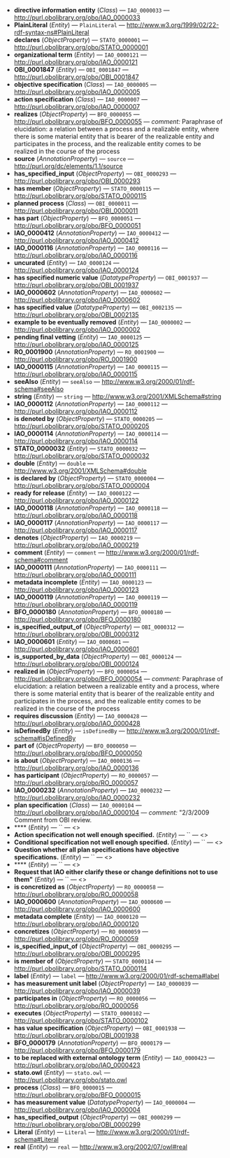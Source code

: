 - **directive information entity** (*Class*) — `IAO_0000033` — <http://purl.obolibrary.org/obo/IAO_0000033>
  <span class='search-tokens' style='display:none'>IAO 0000033 IAO_0000033 directive information entity http://purl.obolibrary.org/obo/IAO 0000033 http://purl.obolibrary.org/obo/IAO_0000033 http://purl.obolibrary.org/obo/iao 0000033 http://purl.obolibrary.org/obo/iao_0000033 iao 0000033 iao_0000033</span>
- **PlainLiteral** (*Entity*) — `PlainLiteral` — <http://www.w3.org/1999/02/22-rdf-syntax-ns#PlainLiteral>
  <span class='search-tokens' style='display:none'>Plain Literal PlainLiteral http://www.w3.org/1999/02/22 rdf syntax ns# Plain Literal http://www.w3.org/1999/02/22 rdf syntax ns# plain literal http://www.w3.org/1999/02/22 rdf syntax ns#PlainLiteral http://www.w3.org/1999/02/22-rdf-syntax-ns#PlainLiteral http://www.w3.org/1999/02/22-rdf-syntax-ns#plainliteral plain literal plainliteral</span>
- **declares** (*ObjectProperty*) — `STATO_0000001` — <http://purl.obolibrary.org/obo/STATO_0000001>
  <span class='search-tokens' style='display:none'>STATO 0000001 STATO_0000001 declares http://purl.obolibrary.org/obo/STATO 0000001 http://purl.obolibrary.org/obo/STATO_0000001 http://purl.obolibrary.org/obo/stato 0000001 http://purl.obolibrary.org/obo/stato_0000001 stato 0000001 stato_0000001</span>
- **organizational term** (*Entity*) — `IAO_0000121` — <http://purl.obolibrary.org/obo/IAO_0000121>
  <span class='search-tokens' style='display:none'>IAO 0000121 IAO_0000121 http://purl.obolibrary.org/obo/IAO 0000121 http://purl.obolibrary.org/obo/IAO_0000121 http://purl.obolibrary.org/obo/iao 0000121 http://purl.obolibrary.org/obo/iao_0000121 iao 0000121 iao_0000121 organizational term</span>
- **OBI_0001847** (*Entity*) — `OBI_0001847` — <http://purl.obolibrary.org/obo/OBI_0001847>
  <span class='search-tokens' style='display:none'>OBI 0001847 OBI_0001847 http://purl.obolibrary.org/obo/OBI 0001847 http://purl.obolibrary.org/obo/OBI_0001847 http://purl.obolibrary.org/obo/obi 0001847 http://purl.obolibrary.org/obo/obi_0001847 obi 0001847 obi_0001847</span>
- **objective specification** (*Class*) — `IAO_0000005` — <http://purl.obolibrary.org/obo/IAO_0000005>
  <span class='search-tokens' style='display:none'>IAO 0000005 IAO_0000005 http://purl.obolibrary.org/obo/IAO 0000005 http://purl.obolibrary.org/obo/IAO_0000005 http://purl.obolibrary.org/obo/iao 0000005 http://purl.obolibrary.org/obo/iao_0000005 iao 0000005 iao_0000005 objective specification</span>
- **action specification** (*Class*) — `IAO_0000007` — <http://purl.obolibrary.org/obo/IAO_0000007>
  <span class='search-tokens' style='display:none'>IAO 0000007 IAO_0000007 action specification http://purl.obolibrary.org/obo/IAO 0000007 http://purl.obolibrary.org/obo/IAO_0000007 http://purl.obolibrary.org/obo/iao 0000007 http://purl.obolibrary.org/obo/iao_0000007 iao 0000007 iao_0000007</span>
- **realizes** (*ObjectProperty*) — `BFO_0000055` — <http://purl.obolibrary.org/obo/BFO_0000055> — _comment:_ Paraphrase of elucidation: a relation between a process and a realizable entity, where there is some material entity that is bearer of the realizable entity and participates in the process, and the realizable entity comes to be realized in the course of the process
  <span class='search-tokens' style='display:none'>BFO 0000055 BFO_0000055 bfo 0000055 bfo_0000055 http://purl.obolibrary.org/obo/BFO 0000055 http://purl.obolibrary.org/obo/BFO_0000055 http://purl.obolibrary.org/obo/bfo 0000055 http://purl.obolibrary.org/obo/bfo_0000055 realizes</span>
- **source** (*AnnotationProperty*) — `source` — <http://purl.org/dc/elements/1.1/source>
  <span class='search-tokens' style='display:none'>http://purl.org/dc/elements/1.1/source source</span>
- **has_specified_input** (*ObjectProperty*) — `OBI_0000293` — <http://purl.obolibrary.org/obo/OBI_0000293>
  <span class='search-tokens' style='display:none'>OBI 0000293 OBI_0000293 has specified input has_specified_input http://purl.obolibrary.org/obo/OBI 0000293 http://purl.obolibrary.org/obo/OBI_0000293 http://purl.obolibrary.org/obo/obi 0000293 http://purl.obolibrary.org/obo/obi_0000293 obi 0000293 obi_0000293</span>
- **has member** (*ObjectProperty*) — `STATO_0000115` — <http://purl.obolibrary.org/obo/STATO_0000115>
  <span class='search-tokens' style='display:none'>STATO 0000115 STATO_0000115 has member http://purl.obolibrary.org/obo/STATO 0000115 http://purl.obolibrary.org/obo/STATO_0000115 http://purl.obolibrary.org/obo/stato 0000115 http://purl.obolibrary.org/obo/stato_0000115 stato 0000115 stato_0000115</span>
- **planned process** (*Class*) — `OBI_0000011` — <http://purl.obolibrary.org/obo/OBI_0000011>
  <span class='search-tokens' style='display:none'>OBI 0000011 OBI_0000011 http://purl.obolibrary.org/obo/OBI 0000011 http://purl.obolibrary.org/obo/OBI_0000011 http://purl.obolibrary.org/obo/obi 0000011 http://purl.obolibrary.org/obo/obi_0000011 obi 0000011 obi_0000011 planned process</span>
- **has part** (*ObjectProperty*) — `BFO_0000051` — <http://purl.obolibrary.org/obo/BFO_0000051>
  <span class='search-tokens' style='display:none'>BFO 0000051 BFO_0000051 bfo 0000051 bfo_0000051 has part http://purl.obolibrary.org/obo/BFO 0000051 http://purl.obolibrary.org/obo/BFO_0000051 http://purl.obolibrary.org/obo/bfo 0000051 http://purl.obolibrary.org/obo/bfo_0000051</span>
- **IAO_0000412** (*AnnotationProperty*) — `IAO_0000412` — <http://purl.obolibrary.org/obo/IAO_0000412>
  <span class='search-tokens' style='display:none'>IAO 0000412 IAO_0000412 http://purl.obolibrary.org/obo/IAO 0000412 http://purl.obolibrary.org/obo/IAO_0000412 http://purl.obolibrary.org/obo/iao 0000412 http://purl.obolibrary.org/obo/iao_0000412 iao 0000412 iao_0000412</span>
- **IAO_0000116** (*AnnotationProperty*) — `IAO_0000116` — <http://purl.obolibrary.org/obo/IAO_0000116>
  <span class='search-tokens' style='display:none'>IAO 0000116 IAO_0000116 http://purl.obolibrary.org/obo/IAO 0000116 http://purl.obolibrary.org/obo/IAO_0000116 http://purl.obolibrary.org/obo/iao 0000116 http://purl.obolibrary.org/obo/iao_0000116 iao 0000116 iao_0000116</span>
- **uncurated** (*Entity*) — `IAO_0000124` — <http://purl.obolibrary.org/obo/IAO_0000124>
  <span class='search-tokens' style='display:none'>IAO 0000124 IAO_0000124 http://purl.obolibrary.org/obo/IAO 0000124 http://purl.obolibrary.org/obo/IAO_0000124 http://purl.obolibrary.org/obo/iao 0000124 http://purl.obolibrary.org/obo/iao_0000124 iao 0000124 iao_0000124 uncurated</span>
- **has specified numeric value** (*DatatypeProperty*) — `OBI_0001937` — <http://purl.obolibrary.org/obo/OBI_0001937>
  <span class='search-tokens' style='display:none'>OBI 0001937 OBI_0001937 has specified numeric value http://purl.obolibrary.org/obo/OBI 0001937 http://purl.obolibrary.org/obo/OBI_0001937 http://purl.obolibrary.org/obo/obi 0001937 http://purl.obolibrary.org/obo/obi_0001937 obi 0001937 obi_0001937</span>
- **IAO_0000602** (*AnnotationProperty*) — `IAO_0000602` — <http://purl.obolibrary.org/obo/IAO_0000602>
  <span class='search-tokens' style='display:none'>IAO 0000602 IAO_0000602 http://purl.obolibrary.org/obo/IAO 0000602 http://purl.obolibrary.org/obo/IAO_0000602 http://purl.obolibrary.org/obo/iao 0000602 http://purl.obolibrary.org/obo/iao_0000602 iao 0000602 iao_0000602</span>
- **has specified value** (*DatatypeProperty*) — `OBI_0002135` — <http://purl.obolibrary.org/obo/OBI_0002135>
  <span class='search-tokens' style='display:none'>OBI 0002135 OBI_0002135 has specified value http://purl.obolibrary.org/obo/OBI 0002135 http://purl.obolibrary.org/obo/OBI_0002135 http://purl.obolibrary.org/obo/obi 0002135 http://purl.obolibrary.org/obo/obi_0002135 obi 0002135 obi_0002135</span>
- **example to be eventually removed** (*Entity*) — `IAO_0000002` — <http://purl.obolibrary.org/obo/IAO_0000002>
  <span class='search-tokens' style='display:none'>IAO 0000002 IAO_0000002 example to be eventually removed http://purl.obolibrary.org/obo/IAO 0000002 http://purl.obolibrary.org/obo/IAO_0000002 http://purl.obolibrary.org/obo/iao 0000002 http://purl.obolibrary.org/obo/iao_0000002 iao 0000002 iao_0000002</span>
- **pending final vetting** (*Entity*) — `IAO_0000125` — <http://purl.obolibrary.org/obo/IAO_0000125>
  <span class='search-tokens' style='display:none'>IAO 0000125 IAO_0000125 http://purl.obolibrary.org/obo/IAO 0000125 http://purl.obolibrary.org/obo/IAO_0000125 http://purl.obolibrary.org/obo/iao 0000125 http://purl.obolibrary.org/obo/iao_0000125 iao 0000125 iao_0000125 pending final vetting</span>
- **RO_0001900** (*AnnotationProperty*) — `RO_0001900` — <http://purl.obolibrary.org/obo/RO_0001900>
  <span class='search-tokens' style='display:none'>RO 0001900 RO_0001900 http://purl.obolibrary.org/obo/RO 0001900 http://purl.obolibrary.org/obo/RO_0001900 http://purl.obolibrary.org/obo/ro 0001900 http://purl.obolibrary.org/obo/ro_0001900 ro 0001900 ro_0001900</span>
- **IAO_0000115** (*AnnotationProperty*) — `IAO_0000115` — <http://purl.obolibrary.org/obo/IAO_0000115>
  <span class='search-tokens' style='display:none'>IAO 0000115 IAO_0000115 http://purl.obolibrary.org/obo/IAO 0000115 http://purl.obolibrary.org/obo/IAO_0000115 http://purl.obolibrary.org/obo/iao 0000115 http://purl.obolibrary.org/obo/iao_0000115 iao 0000115 iao_0000115</span>
- **seeAlso** (*Entity*) — `seeAlso` — <http://www.w3.org/2000/01/rdf-schema#seeAlso>
  <span class='search-tokens' style='display:none'>http://www.w3.org/2000/01/rdf schema#see Also http://www.w3.org/2000/01/rdf schema#see also http://www.w3.org/2000/01/rdf schema#seeAlso http://www.w3.org/2000/01/rdf-schema#seeAlso http://www.w3.org/2000/01/rdf-schema#seealso see Also see also seeAlso seealso</span>
- **string** (*Entity*) — `string` — <http://www.w3.org/2001/XMLSchema#string>
  <span class='search-tokens' style='display:none'>http://www.w3.org/2001/XML Schema#string http://www.w3.org/2001/XMLSchema#string http://www.w3.org/2001/xml schema#string http://www.w3.org/2001/xmlschema#string string</span>
- **IAO_0000112** (*AnnotationProperty*) — `IAO_0000112` — <http://purl.obolibrary.org/obo/IAO_0000112>
  <span class='search-tokens' style='display:none'>IAO 0000112 IAO_0000112 http://purl.obolibrary.org/obo/IAO 0000112 http://purl.obolibrary.org/obo/IAO_0000112 http://purl.obolibrary.org/obo/iao 0000112 http://purl.obolibrary.org/obo/iao_0000112 iao 0000112 iao_0000112</span>
- **is denoted by** (*ObjectProperty*) — `STATO_0000205` — <http://purl.obolibrary.org/obo/STATO_0000205>
  <span class='search-tokens' style='display:none'>STATO 0000205 STATO_0000205 http://purl.obolibrary.org/obo/STATO 0000205 http://purl.obolibrary.org/obo/STATO_0000205 http://purl.obolibrary.org/obo/stato 0000205 http://purl.obolibrary.org/obo/stato_0000205 is denoted by stato 0000205 stato_0000205</span>
- **IAO_0000114** (*AnnotationProperty*) — `IAO_0000114` — <http://purl.obolibrary.org/obo/IAO_0000114>
  <span class='search-tokens' style='display:none'>IAO 0000114 IAO_0000114 http://purl.obolibrary.org/obo/IAO 0000114 http://purl.obolibrary.org/obo/IAO_0000114 http://purl.obolibrary.org/obo/iao 0000114 http://purl.obolibrary.org/obo/iao_0000114 iao 0000114 iao_0000114</span>
- **STATO_0000032** (*Entity*) — `STATO_0000032` — <http://purl.obolibrary.org/obo/STATO_0000032>
  <span class='search-tokens' style='display:none'>STATO 0000032 STATO_0000032 http://purl.obolibrary.org/obo/STATO 0000032 http://purl.obolibrary.org/obo/STATO_0000032 http://purl.obolibrary.org/obo/stato 0000032 http://purl.obolibrary.org/obo/stato_0000032 stato 0000032 stato_0000032</span>
- **double** (*Entity*) — `double` — <http://www.w3.org/2001/XMLSchema#double>
  <span class='search-tokens' style='display:none'>double http://www.w3.org/2001/XML Schema#double http://www.w3.org/2001/XMLSchema#double http://www.w3.org/2001/xml schema#double http://www.w3.org/2001/xmlschema#double</span>
- **is declared by** (*ObjectProperty*) — `STATO_0000004` — <http://purl.obolibrary.org/obo/STATO_0000004>
  <span class='search-tokens' style='display:none'>STATO 0000004 STATO_0000004 http://purl.obolibrary.org/obo/STATO 0000004 http://purl.obolibrary.org/obo/STATO_0000004 http://purl.obolibrary.org/obo/stato 0000004 http://purl.obolibrary.org/obo/stato_0000004 is declared by stato 0000004 stato_0000004</span>
- **ready for release** (*Entity*) — `IAO_0000122` — <http://purl.obolibrary.org/obo/IAO_0000122>
  <span class='search-tokens' style='display:none'>IAO 0000122 IAO_0000122 http://purl.obolibrary.org/obo/IAO 0000122 http://purl.obolibrary.org/obo/IAO_0000122 http://purl.obolibrary.org/obo/iao 0000122 http://purl.obolibrary.org/obo/iao_0000122 iao 0000122 iao_0000122 ready for release</span>
- **IAO_0000118** (*AnnotationProperty*) — `IAO_0000118` — <http://purl.obolibrary.org/obo/IAO_0000118>
  <span class='search-tokens' style='display:none'>IAO 0000118 IAO_0000118 http://purl.obolibrary.org/obo/IAO 0000118 http://purl.obolibrary.org/obo/IAO_0000118 http://purl.obolibrary.org/obo/iao 0000118 http://purl.obolibrary.org/obo/iao_0000118 iao 0000118 iao_0000118</span>
- **IAO_0000117** (*AnnotationProperty*) — `IAO_0000117` — <http://purl.obolibrary.org/obo/IAO_0000117>
  <span class='search-tokens' style='display:none'>IAO 0000117 IAO_0000117 http://purl.obolibrary.org/obo/IAO 0000117 http://purl.obolibrary.org/obo/IAO_0000117 http://purl.obolibrary.org/obo/iao 0000117 http://purl.obolibrary.org/obo/iao_0000117 iao 0000117 iao_0000117</span>
- **denotes** (*ObjectProperty*) — `IAO_0000219` — <http://purl.obolibrary.org/obo/IAO_0000219>
  <span class='search-tokens' style='display:none'>IAO 0000219 IAO_0000219 denotes http://purl.obolibrary.org/obo/IAO 0000219 http://purl.obolibrary.org/obo/IAO_0000219 http://purl.obolibrary.org/obo/iao 0000219 http://purl.obolibrary.org/obo/iao_0000219 iao 0000219 iao_0000219</span>
- **comment** (*Entity*) — `comment` — <http://www.w3.org/2000/01/rdf-schema#comment>
  <span class='search-tokens' style='display:none'>comment http://www.w3.org/2000/01/rdf schema#comment http://www.w3.org/2000/01/rdf-schema#comment</span>
- **IAO_0000111** (*AnnotationProperty*) — `IAO_0000111` — <http://purl.obolibrary.org/obo/IAO_0000111>
  <span class='search-tokens' style='display:none'>IAO 0000111 IAO_0000111 http://purl.obolibrary.org/obo/IAO 0000111 http://purl.obolibrary.org/obo/IAO_0000111 http://purl.obolibrary.org/obo/iao 0000111 http://purl.obolibrary.org/obo/iao_0000111 iao 0000111 iao_0000111</span>
- **metadata incomplete** (*Entity*) — `IAO_0000123` — <http://purl.obolibrary.org/obo/IAO_0000123>
  <span class='search-tokens' style='display:none'>IAO 0000123 IAO_0000123 http://purl.obolibrary.org/obo/IAO 0000123 http://purl.obolibrary.org/obo/IAO_0000123 http://purl.obolibrary.org/obo/iao 0000123 http://purl.obolibrary.org/obo/iao_0000123 iao 0000123 iao_0000123 metadata incomplete</span>
- **IAO_0000119** (*AnnotationProperty*) — `IAO_0000119` — <http://purl.obolibrary.org/obo/IAO_0000119>
  <span class='search-tokens' style='display:none'>IAO 0000119 IAO_0000119 http://purl.obolibrary.org/obo/IAO 0000119 http://purl.obolibrary.org/obo/IAO_0000119 http://purl.obolibrary.org/obo/iao 0000119 http://purl.obolibrary.org/obo/iao_0000119 iao 0000119 iao_0000119</span>
- **BFO_0000180** (*AnnotationProperty*) — `BFO_0000180` — <http://purl.obolibrary.org/obo/BFO_0000180>
  <span class='search-tokens' style='display:none'>BFO 0000180 BFO_0000180 bfo 0000180 bfo_0000180 http://purl.obolibrary.org/obo/BFO 0000180 http://purl.obolibrary.org/obo/BFO_0000180 http://purl.obolibrary.org/obo/bfo 0000180 http://purl.obolibrary.org/obo/bfo_0000180</span>
- **is_specified_output_of** (*ObjectProperty*) — `OBI_0000312` — <http://purl.obolibrary.org/obo/OBI_0000312>
  <span class='search-tokens' style='display:none'>OBI 0000312 OBI_0000312 http://purl.obolibrary.org/obo/OBI 0000312 http://purl.obolibrary.org/obo/OBI_0000312 http://purl.obolibrary.org/obo/obi 0000312 http://purl.obolibrary.org/obo/obi_0000312 is specified output of is_specified_output_of obi 0000312 obi_0000312</span>
- **IAO_0000601** (*Entity*) — `IAO_0000601` — <http://purl.obolibrary.org/obo/IAO_0000601>
  <span class='search-tokens' style='display:none'>IAO 0000601 IAO_0000601 http://purl.obolibrary.org/obo/IAO 0000601 http://purl.obolibrary.org/obo/IAO_0000601 http://purl.obolibrary.org/obo/iao 0000601 http://purl.obolibrary.org/obo/iao_0000601 iao 0000601 iao_0000601</span>
- **is_supported_by_data** (*ObjectProperty*) — `OBI_0000124` — <http://purl.obolibrary.org/obo/OBI_0000124>
  <span class='search-tokens' style='display:none'>OBI 0000124 OBI_0000124 http://purl.obolibrary.org/obo/OBI 0000124 http://purl.obolibrary.org/obo/OBI_0000124 http://purl.obolibrary.org/obo/obi 0000124 http://purl.obolibrary.org/obo/obi_0000124 is supported by data is_supported_by_data obi 0000124 obi_0000124</span>
- **realized in** (*ObjectProperty*) — `BFO_0000054` — <http://purl.obolibrary.org/obo/BFO_0000054> — _comment:_ Paraphrase of elucidation: a relation between a realizable entity and a process, where there is some material entity that is bearer of the realizable entity and participates in the process, and the realizable entity comes to be realized in the course of the process
  <span class='search-tokens' style='display:none'>BFO 0000054 BFO_0000054 bfo 0000054 bfo_0000054 http://purl.obolibrary.org/obo/BFO 0000054 http://purl.obolibrary.org/obo/BFO_0000054 http://purl.obolibrary.org/obo/bfo 0000054 http://purl.obolibrary.org/obo/bfo_0000054 realized in</span>
- **requires discussion** (*Entity*) — `IAO_0000428` — <http://purl.obolibrary.org/obo/IAO_0000428>
  <span class='search-tokens' style='display:none'>IAO 0000428 IAO_0000428 http://purl.obolibrary.org/obo/IAO 0000428 http://purl.obolibrary.org/obo/IAO_0000428 http://purl.obolibrary.org/obo/iao 0000428 http://purl.obolibrary.org/obo/iao_0000428 iao 0000428 iao_0000428 requires discussion</span>
- **isDefinedBy** (*Entity*) — `isDefinedBy` — <http://www.w3.org/2000/01/rdf-schema#isDefinedBy>
  <span class='search-tokens' style='display:none'>http://www.w3.org/2000/01/rdf schema#is Defined By http://www.w3.org/2000/01/rdf schema#is defined by http://www.w3.org/2000/01/rdf schema#isDefinedBy http://www.w3.org/2000/01/rdf-schema#isDefinedBy http://www.w3.org/2000/01/rdf-schema#isdefinedby is Defined By is defined by isDefinedBy isdefinedby</span>
- **part of** (*ObjectProperty*) — `BFO_0000050` — <http://purl.obolibrary.org/obo/BFO_0000050>
  <span class='search-tokens' style='display:none'>BFO 0000050 BFO_0000050 bfo 0000050 bfo_0000050 http://purl.obolibrary.org/obo/BFO 0000050 http://purl.obolibrary.org/obo/BFO_0000050 http://purl.obolibrary.org/obo/bfo 0000050 http://purl.obolibrary.org/obo/bfo_0000050 part of</span>
- **is about** (*ObjectProperty*) — `IAO_0000136` — <http://purl.obolibrary.org/obo/IAO_0000136>
  <span class='search-tokens' style='display:none'>IAO 0000136 IAO_0000136 http://purl.obolibrary.org/obo/IAO 0000136 http://purl.obolibrary.org/obo/IAO_0000136 http://purl.obolibrary.org/obo/iao 0000136 http://purl.obolibrary.org/obo/iao_0000136 iao 0000136 iao_0000136 is about</span>
- **has participant** (*ObjectProperty*) — `RO_0000057` — <http://purl.obolibrary.org/obo/RO_0000057>
  <span class='search-tokens' style='display:none'>RO 0000057 RO_0000057 has participant http://purl.obolibrary.org/obo/RO 0000057 http://purl.obolibrary.org/obo/RO_0000057 http://purl.obolibrary.org/obo/ro 0000057 http://purl.obolibrary.org/obo/ro_0000057 ro 0000057 ro_0000057</span>
- **IAO_0000232** (*AnnotationProperty*) — `IAO_0000232` — <http://purl.obolibrary.org/obo/IAO_0000232>
  <span class='search-tokens' style='display:none'>IAO 0000232 IAO_0000232 http://purl.obolibrary.org/obo/IAO 0000232 http://purl.obolibrary.org/obo/IAO_0000232 http://purl.obolibrary.org/obo/iao 0000232 http://purl.obolibrary.org/obo/iao_0000232 iao 0000232 iao_0000232</span>
- **plan specification** (*Class*) — `IAO_0000104` — <http://purl.obolibrary.org/obo/IAO_0000104> — _comment:_ "2/3/2009 Comment from OBI review.
  <span class='search-tokens' style='display:none'>IAO 0000104 IAO_0000104 http://purl.obolibrary.org/obo/IAO 0000104 http://purl.obolibrary.org/obo/IAO_0000104 http://purl.obolibrary.org/obo/iao 0000104 http://purl.obolibrary.org/obo/iao_0000104 iao 0000104 iao_0000104 plan specification</span>
- **** (*Entity*) — `` — <>
  <span class='search-tokens' style='display:none'></span>
- **Action specification not well enough specified.** (*Entity*) — `` — <>
  <span class='search-tokens' style='display:none'>Action specification not well enough specified. action specification not well enough specified.</span>
- **Conditional specification not well enough specified.** (*Entity*) — `` — <>
  <span class='search-tokens' style='display:none'>Conditional specification not well enough specified. conditional specification not well enough specified.</span>
- **Question whether all plan specifications have objective specifications.** (*Entity*) — `` — <>
  <span class='search-tokens' style='display:none'>Question whether all plan specifications have objective specifications. question whether all plan specifications have objective specifications.</span>
- **** (*Entity*) — `` — <>
  <span class='search-tokens' style='display:none'></span>
- **Request that IAO either clarify these or change definitions not to use them"** (*Entity*) — `` — <>
  <span class='search-tokens' style='display:none'>Request that IAO either clarify these or change definitions not to use them" request that iao either clarify these or change definitions not to use them"</span>
- **is concretized as** (*ObjectProperty*) — `RO_0000058` — <http://purl.obolibrary.org/obo/RO_0000058>
  <span class='search-tokens' style='display:none'>RO 0000058 RO_0000058 http://purl.obolibrary.org/obo/RO 0000058 http://purl.obolibrary.org/obo/RO_0000058 http://purl.obolibrary.org/obo/ro 0000058 http://purl.obolibrary.org/obo/ro_0000058 is concretized as ro 0000058 ro_0000058</span>
- **IAO_0000600** (*AnnotationProperty*) — `IAO_0000600` — <http://purl.obolibrary.org/obo/IAO_0000600>
  <span class='search-tokens' style='display:none'>IAO 0000600 IAO_0000600 http://purl.obolibrary.org/obo/IAO 0000600 http://purl.obolibrary.org/obo/IAO_0000600 http://purl.obolibrary.org/obo/iao 0000600 http://purl.obolibrary.org/obo/iao_0000600 iao 0000600 iao_0000600</span>
- **metadata complete** (*Entity*) — `IAO_0000120` — <http://purl.obolibrary.org/obo/IAO_0000120>
  <span class='search-tokens' style='display:none'>IAO 0000120 IAO_0000120 http://purl.obolibrary.org/obo/IAO 0000120 http://purl.obolibrary.org/obo/IAO_0000120 http://purl.obolibrary.org/obo/iao 0000120 http://purl.obolibrary.org/obo/iao_0000120 iao 0000120 iao_0000120 metadata complete</span>
- **concretizes** (*ObjectProperty*) — `RO_0000059` — <http://purl.obolibrary.org/obo/RO_0000059>
  <span class='search-tokens' style='display:none'>RO 0000059 RO_0000059 concretizes http://purl.obolibrary.org/obo/RO 0000059 http://purl.obolibrary.org/obo/RO_0000059 http://purl.obolibrary.org/obo/ro 0000059 http://purl.obolibrary.org/obo/ro_0000059 ro 0000059 ro_0000059</span>
- **is_specified_input_of** (*ObjectProperty*) — `OBI_0000295` — <http://purl.obolibrary.org/obo/OBI_0000295>
  <span class='search-tokens' style='display:none'>OBI 0000295 OBI_0000295 http://purl.obolibrary.org/obo/OBI 0000295 http://purl.obolibrary.org/obo/OBI_0000295 http://purl.obolibrary.org/obo/obi 0000295 http://purl.obolibrary.org/obo/obi_0000295 is specified input of is_specified_input_of obi 0000295 obi_0000295</span>
- **is member of** (*ObjectProperty*) — `STATO_0000114` — <http://purl.obolibrary.org/obo/STATO_0000114>
  <span class='search-tokens' style='display:none'>STATO 0000114 STATO_0000114 http://purl.obolibrary.org/obo/STATO 0000114 http://purl.obolibrary.org/obo/STATO_0000114 http://purl.obolibrary.org/obo/stato 0000114 http://purl.obolibrary.org/obo/stato_0000114 is member of stato 0000114 stato_0000114</span>
- **label** (*Entity*) — `label` — <http://www.w3.org/2000/01/rdf-schema#label>
  <span class='search-tokens' style='display:none'>http://www.w3.org/2000/01/rdf schema#label http://www.w3.org/2000/01/rdf-schema#label label</span>
- **has measurement unit label** (*ObjectProperty*) — `IAO_0000039` — <http://purl.obolibrary.org/obo/IAO_0000039>
  <span class='search-tokens' style='display:none'>IAO 0000039 IAO_0000039 has measurement unit label http://purl.obolibrary.org/obo/IAO 0000039 http://purl.obolibrary.org/obo/IAO_0000039 http://purl.obolibrary.org/obo/iao 0000039 http://purl.obolibrary.org/obo/iao_0000039 iao 0000039 iao_0000039</span>
- **participates in** (*ObjectProperty*) — `RO_0000056` — <http://purl.obolibrary.org/obo/RO_0000056>
  <span class='search-tokens' style='display:none'>RO 0000056 RO_0000056 http://purl.obolibrary.org/obo/RO 0000056 http://purl.obolibrary.org/obo/RO_0000056 http://purl.obolibrary.org/obo/ro 0000056 http://purl.obolibrary.org/obo/ro_0000056 participates in ro 0000056 ro_0000056</span>
- **executes** (*ObjectProperty*) — `STATO_0000102` — <http://purl.obolibrary.org/obo/STATO_0000102>
  <span class='search-tokens' style='display:none'>STATO 0000102 STATO_0000102 executes http://purl.obolibrary.org/obo/STATO 0000102 http://purl.obolibrary.org/obo/STATO_0000102 http://purl.obolibrary.org/obo/stato 0000102 http://purl.obolibrary.org/obo/stato_0000102 stato 0000102 stato_0000102</span>
- **has value specification** (*ObjectProperty*) — `OBI_0001938` — <http://purl.obolibrary.org/obo/OBI_0001938>
  <span class='search-tokens' style='display:none'>OBI 0001938 OBI_0001938 has value specification http://purl.obolibrary.org/obo/OBI 0001938 http://purl.obolibrary.org/obo/OBI_0001938 http://purl.obolibrary.org/obo/obi 0001938 http://purl.obolibrary.org/obo/obi_0001938 obi 0001938 obi_0001938</span>
- **BFO_0000179** (*AnnotationProperty*) — `BFO_0000179` — <http://purl.obolibrary.org/obo/BFO_0000179>
  <span class='search-tokens' style='display:none'>BFO 0000179 BFO_0000179 bfo 0000179 bfo_0000179 http://purl.obolibrary.org/obo/BFO 0000179 http://purl.obolibrary.org/obo/BFO_0000179 http://purl.obolibrary.org/obo/bfo 0000179 http://purl.obolibrary.org/obo/bfo_0000179</span>
- **to be replaced with external ontology term** (*Entity*) — `IAO_0000423` — <http://purl.obolibrary.org/obo/IAO_0000423>
  <span class='search-tokens' style='display:none'>IAO 0000423 IAO_0000423 http://purl.obolibrary.org/obo/IAO 0000423 http://purl.obolibrary.org/obo/IAO_0000423 http://purl.obolibrary.org/obo/iao 0000423 http://purl.obolibrary.org/obo/iao_0000423 iao 0000423 iao_0000423 to be replaced with external ontology term</span>
- **stato.owl** (*Entity*) — `stato.owl` — <http://purl.obolibrary.org/obo/stato.owl>
  <span class='search-tokens' style='display:none'>http://purl.obolibrary.org/obo/stato.owl stato.owl</span>
- **process** (*Class*) — `BFO_0000015` — <http://purl.obolibrary.org/obo/BFO_0000015>
  <span class='search-tokens' style='display:none'>BFO 0000015 BFO_0000015 bfo 0000015 bfo_0000015 http://purl.obolibrary.org/obo/BFO 0000015 http://purl.obolibrary.org/obo/BFO_0000015 http://purl.obolibrary.org/obo/bfo 0000015 http://purl.obolibrary.org/obo/bfo_0000015 process</span>
- **has measurement value** (*DatatypeProperty*) — `IAO_0000004` — <http://purl.obolibrary.org/obo/IAO_0000004>
  <span class='search-tokens' style='display:none'>IAO 0000004 IAO_0000004 has measurement value http://purl.obolibrary.org/obo/IAO 0000004 http://purl.obolibrary.org/obo/IAO_0000004 http://purl.obolibrary.org/obo/iao 0000004 http://purl.obolibrary.org/obo/iao_0000004 iao 0000004 iao_0000004</span>
- **has_specified_output** (*ObjectProperty*) — `OBI_0000299` — <http://purl.obolibrary.org/obo/OBI_0000299>
  <span class='search-tokens' style='display:none'>OBI 0000299 OBI_0000299 has specified output has_specified_output http://purl.obolibrary.org/obo/OBI 0000299 http://purl.obolibrary.org/obo/OBI_0000299 http://purl.obolibrary.org/obo/obi 0000299 http://purl.obolibrary.org/obo/obi_0000299 obi 0000299 obi_0000299</span>
- **Literal** (*Entity*) — `Literal` — <http://www.w3.org/2000/01/rdf-schema#Literal>
  <span class='search-tokens' style='display:none'>Literal http://www.w3.org/2000/01/rdf schema# Literal http://www.w3.org/2000/01/rdf schema# literal http://www.w3.org/2000/01/rdf schema#Literal http://www.w3.org/2000/01/rdf-schema#Literal http://www.w3.org/2000/01/rdf-schema#literal literal</span>
- **real** (*Entity*) — `real` — <http://www.w3.org/2002/07/owl#real>
  <span class='search-tokens' style='display:none'>http://www.w3.org/2002/07/owl#real real</span>